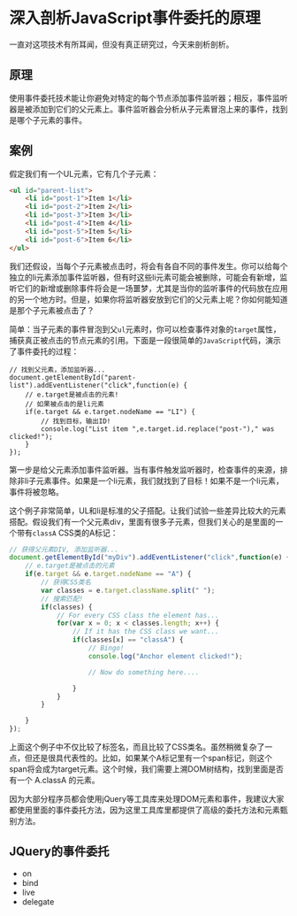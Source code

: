 # 深入剖析JavaScript事件委托的原理

一直对这项技术有所耳闻，但没有真正研究过，今天来剖析剖析。

## 原理

使用事件委托技术能让你避免对特定的每个节点添加事件监听器；相反，事件监听器是被添加到它们的父元素上。事件监听器会分析从子元素冒泡上来的事件，找到是哪个子元素的事件。

## 案例

假定我们有一个UL元素，它有几个子元素：

```html
<ul id="parent-list">
	<li id="post-1">Item 1</li>
	<li id="post-2">Item 2</li>
	<li id="post-3">Item 3</li>
	<li id="post-4">Item 4</li>
	<li id="post-5">Item 5</li>
	<li id="post-6">Item 6</li>
</ul>
```

我们还假设，当每个子元素被点击时，将会有各自不同的事件发生。你可以给每个独立的li元素添加事件监听器，但有时这些li元素可能会被删除，可能会有新增，监听它们的新增或删除事件将会是一场噩梦，尤其是当你的监听事件的代码放在应用的另一个地方时。但是，如果你将监听器安放到它们的父元素上呢？你如何能知道是那个子元素被点击了？

简单：当子元素的事件冒泡到父`ul`元素时，你可以检查事件对象的`target`属性，捕获真正被点击的节点元素的引用。下面是一段很简单的`JavaScript`代码，演示了事件委托的过程：

```
// 找到父元素，添加监听器...
document.getElementById("parent-list").addEventListener("click",function(e) {
	// e.target是被点击的元素!
	// 如果被点击的是li元素
	if(e.target && e.target.nodeName == "LI") {
		// 找到目标，输出ID!
		console.log("List item ",e.target.id.replace("post-")," was clicked!");
	}
});
```

第一步是给父元素添加事件监听器。当有事件触发监听器时，检查事件的来源，排除非li子元素事件。如果是一个li元素，我们就找到了目标！如果不是一个li元素，事件将被忽略。

这个例子非常简单，UL和li是标准的父子搭配。让我们试验一些差异比较大的元素搭配。假设我们有一个父元素div，里面有很多子元素，但我们关心的是里面的一个带有`classA` CSS类的A标记：

```js
// 获得父元素DIV, 添加监听器...
document.getElementById("myDiv").addEventListener("click",function(e) {
	// e.target是被点击的元素
	if(e.target && e.target.nodeName == "A") {
		// 获得CSS类名
		var classes = e.target.className.split(" ");
		// 搜索匹配!
		if(classes) {
			// For every CSS class the element has...
			for(var x = 0; x < classes.length; x++) {
				// If it has the CSS class we want...
				if(classes[x] == "classA") {
					// Bingo!
					console.log("Anchor element clicked!");

					// Now do something here....

				}
			}
		}

	}
});
```
上面这个例子中不仅比较了标签名，而且比较了CSS类名。虽然稍微复杂了一点，但还是很具代表性的。比如，如果某个A标记里有一个span标记，则这个span将会成为target元素。这个时候，我们需要上溯DOM树结构，找到里面是否有一个 A.classA 的元素。

因为大部分程序员都会使用jQuery等工具库来处理DOM元素和事件，我建议大家都使用里面的事件委托方法，因为这里工具库里都提供了高级的委托方法和元素甄别方法。

## JQuery的事件委托

- on
- bind
- live
- delegate